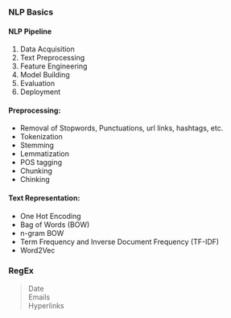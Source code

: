 ### NLP Basics

#### NLP Pipeline
1. Data Acquisition
2. Text Preprocessing 
3. Feature Engineering
4. Model Building
5. Evaluation
6. Deployment

#### Preprocessing:
- Removal of Stopwords, Punctuations, url links, hashtags, etc.
- Tokenization
- Stemming
- Lemmatization
- POS tagging
- Chunking
- Chinking

#### Text Representation:
- One Hot Encoding
- Bag of Words (BOW)
- n-gram BOW
- Term Frequency and Inverse Document Frequency (TF-IDF)
- Word2Vec

### RegEx
> Date \
Emails \
Hyperlinks

